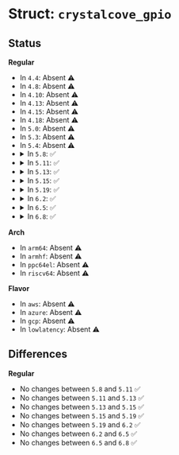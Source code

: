 # Struct: <code>crystalcove_gpio</code>

## Status
<b>Regular</b>
<ul>
<li>
In <code>4.4</code>: Absent ⚠️
</li>
<li>
In <code>4.8</code>: Absent ⚠️
</li>
<li>
In <code>4.10</code>: Absent ⚠️
</li>
<li>
In <code>4.13</code>: Absent ⚠️
</li>
<li>
In <code>4.15</code>: Absent ⚠️
</li>
<li>
In <code>4.18</code>: Absent ⚠️
</li>
<li>
In <code>5.0</code>: Absent ⚠️
</li>
<li>
In <code>5.3</code>: Absent ⚠️
</li>
<li>
In <code>5.4</code>: Absent ⚠️
</li>
<li>
<details>
<summary>In <code>5.8</code>: ✅</summary>

```c
struct crystalcove_gpio {
    struct mutex buslock;
    struct gpio_chip chip;
    struct regmap *regmap;
    int update;
    int intcnt_value;
    bool set_irq_mask;
};
```
</details>
</li>
<li>
<details>
<summary>In <code>5.11</code>: ✅</summary>

```c
struct crystalcove_gpio {
    struct mutex buslock;
    struct gpio_chip chip;
    struct regmap *regmap;
    int update;
    int intcnt_value;
    bool set_irq_mask;
};
```
</details>
</li>
<li>
<details>
<summary>In <code>5.13</code>: ✅</summary>

```c
struct crystalcove_gpio {
    struct mutex buslock;
    struct gpio_chip chip;
    struct regmap *regmap;
    int update;
    int intcnt_value;
    bool set_irq_mask;
};
```
</details>
</li>
<li>
<details>
<summary>In <code>5.15</code>: ✅</summary>

```c
struct crystalcove_gpio {
    struct mutex buslock;
    struct gpio_chip chip;
    struct regmap *regmap;
    int update;
    int intcnt_value;
    bool set_irq_mask;
};
```
</details>
</li>
<li>
<details>
<summary>In <code>5.19</code>: ✅</summary>

```c
struct crystalcove_gpio {
    struct mutex buslock;
    struct gpio_chip chip;
    struct regmap *regmap;
    int update;
    int intcnt_value;
    bool set_irq_mask;
};
```
</details>
</li>
<li>
<details>
<summary>In <code>6.2</code>: ✅</summary>

```c
struct crystalcove_gpio {
    struct mutex buslock;
    struct gpio_chip chip;
    struct regmap *regmap;
    int update;
    int intcnt_value;
    bool set_irq_mask;
};
```
</details>
</li>
<li>
<details>
<summary>In <code>6.5</code>: ✅</summary>

```c
struct crystalcove_gpio {
    struct mutex buslock;
    struct gpio_chip chip;
    struct regmap *regmap;
    int update;
    int intcnt_value;
    bool set_irq_mask;
};
```
</details>
</li>
<li>
<details>
<summary>In <code>6.8</code>: ✅</summary>

```c
struct crystalcove_gpio {
    struct mutex buslock;
    struct gpio_chip chip;
    struct regmap *regmap;
    int update;
    int intcnt_value;
    bool set_irq_mask;
};
```
</details>
</li>
</ul>
<b>Arch</b>
<ul>
<li>
In <code>arm64</code>: Absent ⚠️
</li>
<li>
In <code>armhf</code>: Absent ⚠️
</li>
<li>
In <code>ppc64el</code>: Absent ⚠️
</li>
<li>
In <code>riscv64</code>: Absent ⚠️
</li>
</ul>
<b>Flavor</b>
<ul>
<li>
In <code>aws</code>: Absent ⚠️
</li>
<li>
In <code>azure</code>: Absent ⚠️
</li>
<li>
In <code>gcp</code>: Absent ⚠️
</li>
<li>
In <code>lowlatency</code>: Absent ⚠️
</li>
</ul>

## Differences
<b>Regular</b>
<ul>
<li>
No changes between <code>5.8</code> and <code>5.11</code> ✅
</li>
<li>
No changes between <code>5.11</code> and <code>5.13</code> ✅
</li>
<li>
No changes between <code>5.13</code> and <code>5.15</code> ✅
</li>
<li>
No changes between <code>5.15</code> and <code>5.19</code> ✅
</li>
<li>
No changes between <code>5.19</code> and <code>6.2</code> ✅
</li>
<li>
No changes between <code>6.2</code> and <code>6.5</code> ✅
</li>
<li>
No changes between <code>6.5</code> and <code>6.8</code> ✅
</li>
</ul>

